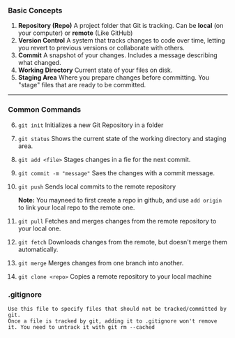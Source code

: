 ### **Basic Concepts**

1.  **Repository (Repo)**
    A project folder that Git is tracking. Can be **local** (on your computer) or **remote** (Like GitHub)
2.  **Version Control**
    A system that tracks changes to code over time, letting you revert to previous versions or collaborate with others.
3.  **Commit**
    A snapshot of your changes. Includes a message describing what changed.
4.  **Working Directory**
    Current state of your files on disk.
5.  **Staging Area**
    Where you prepare changes before committing. You "stage" files that are ready to be committed.

---

### **Common Commands**

6.  `git init`
    Initializes a new Git Repository in a folder
7.  `git status`
    Shows the current state of the working directory and staging area.
8.  `git add <file>`
    Stages changes in a fie for the next commit.
9.  `git commit -m "message"`
    Saes the changes with a commit message.
10. `git push`
    Sends local commits to the remote repository

    **Note:** You mayneed to first create a repo in github, and use `add origin` to link your local repo to the remote one.

11. `git pull`
    Fetches and merges changes from the remote repository to your local one.
12. `git fetch`
    Downloads changes from the remote, but doesn't merge them automatically.
13. `git merge`
    Merges changes from one branch into another.
14. `git clone <repo>`
    Copies a remote repository to your local machine

### **.gitignore**

    Use this file to specify files that should not be tracked/committed by git.
    Once a file is tracked by git, adding it to .gitignore won't remove it. You need to untrack it with git rm --cached
